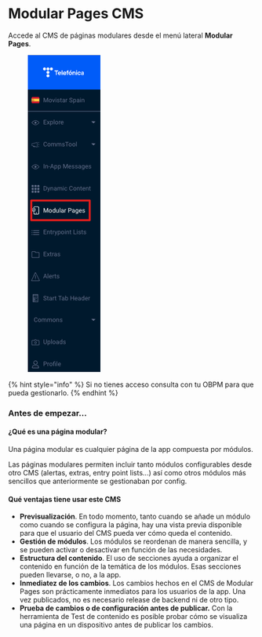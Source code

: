 # Modular Pages CMS

Accede al CMS de páginas modulares desde el menú lateral **Modular Pages**.&#x20;

<figure><img src=".gitbook/assets/image (12).png" alt=""><figcaption></figcaption></figure>

{% hint style="info" %}
Si no tienes acceso consulta con tu OBPM para que pueda gestionarlo.
{% endhint %}

### Antes de empezar...

#### ¿Qué es una página modular?

Una página modular es cualquier página de la app compuesta por módulos.

Las páginas modulares permiten incluir tanto módulos configurables desde otro CMS (alertas, extras, entry point lists...) así como otros módulos más sencillos que anteriormente se gestionaban por config.

#### Qué ventajas tiene usar este CMS

* **Previsualización**. En todo momento, tanto cuando se añade un módulo como cuando se configura la página, hay una vista previa disponible para que el usuario del CMS pueda ver cómo queda el contenido. ​
* **Gestión de módulos**. Los módulos se reordenan de manera sencilla, y se pueden activar o desactivar en función de las necesidades.​
* **Estructura del contenido**. El uso de secciones ayuda a organizar el contenido en función de la temática de los módulos. Esas secciones pueden llevarse, o no, a la app.
* **Inmediatez de los cambios**. Los cambios hechos en el CMS de Modular Pages son prácticamente inmediatos para los usuarios de la app. Una vez publicados, no es necesario release de backend ni de otro tipo.
* **Prueba de cambios o de configuración antes de publicar.** Con la herramienta de Test de contenido es posible probar cómo se visualiza una página en un dispositivo antes de publicar los cambios.&#x20;
